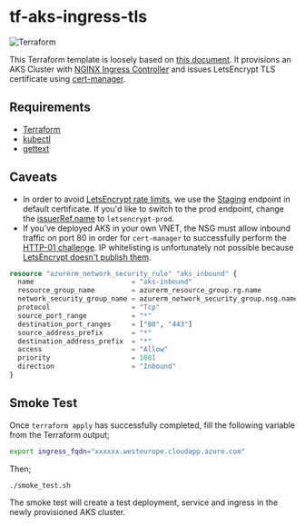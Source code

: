 # tf-aks-ingress-tls
![Terraform](https://github.com/syedhassaanahmed/tf-aks-ingress-tls/workflows/Terraform/badge.svg)

This Terraform template is loosely based on [this document](https://docs.microsoft.com/en-us/azure/aks/ingress-static-ip). It provisions an AKS Cluster with [NGINX Ingress Controller](https://kubernetes.github.io/ingress-nginx/) and issues LetsEncrypt TLS certificate using [cert-manager](https://cert-manager.io/docs/).

## Requirements
- [Terraform](https://www.terraform.io/downloads.html)
- [kubectl](https://docs.microsoft.com/en-us/cli/azure/aks?view=azure-cli-latest#az-aks-install-cli)
- [gettext](https://www.gnu.org/software/gettext/)

## Caveats
- In order to avoid [LetsEncrypt rate limits](https://letsencrypt.org/docs/rate-limits/), we use the [Staging](https://letsencrypt.org/docs/staging-environment/) endpoint in default certificate. If you'd like to switch to the prod endpoint, change the [issuerRef.name](https://github.com/syedhassaanahmed/tf-aks-ingress-tls/blob/a37efb42b91ac38538f72b1add947fb8ae140359/cert-manager.yaml#L40) to `letsencrypt-prod`.
- If you've deployed AKS in your own VNET, the NSG must allow inbound traffic on port 80 in order for `cert-manager` to successfully perform the [HTTP-01 challenge](https://letsencrypt.org/docs/challenge-types/#http-01-challenge). IP whitelisting is unfortunately not possible because [LetsEncrypt doesn't publish them](https://letsencrypt.org/docs/faq/#what-ip-addresses-does-let-s-encrypt-use-to-validate-my-web-server).
```terraform
resource "azurerm_network_security_rule" "aks_inbound" {
  name                        = "aks-inbound"
  resource_group_name         = azurerm_resource_group.rg.name
  network_security_group_name = azurerm_network_security_group.nsg.name
  protocol                    = "Tcp"
  source_port_range           = "*"
  destination_port_ranges     = ["80", "443"]
  source_address_prefix       = "*"
  destination_address_prefix  = "*"
  access                      = "Allow"
  priority                    = 1001
  direction                   = "Inbound"
}
```

## Smoke Test
Once `terraform apply` has successfully completed, fill the following variable from the Terraform output;
```sh
export ingress_fqdn="xxxxxx.westeurope.cloudapp.azure.com"
```
Then;
```
./smoke_test.sh
```
The smoke test will create a test deployment, service and ingress in the newly provisioned AKS cluster.
